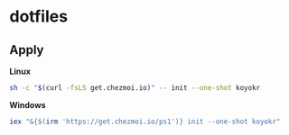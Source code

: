 # dotfiles

## Apply

**Linux**

```sh
sh -c "$(curl -fsLS get.chezmoi.io)" -- init --one-shot koyokr
```

**Windows**

```powershell
iex "&{$(irm 'https://get.chezmoi.io/ps1')} init --one-shot koyokr"
```
